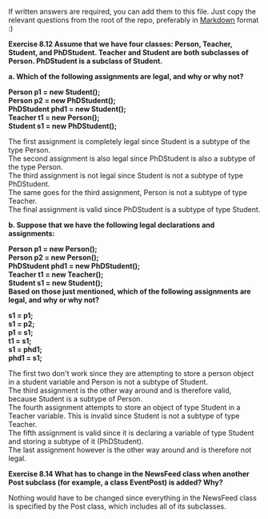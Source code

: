 If written answers are required, you can add them to this file. Just copy the relevant questions from the root of the repo, preferably in [Markdown](https://guides.github.com/features/mastering-markdown/) format :)

**Exercise 8.12 
Assume that we have four classes: Person, Teacher, Student, and PhDStudent. Teacher and Student are both subclasses of Person. PhDStudent is a subclass of Student.**

**a. Which of the following assignments are legal, and why or why not?**

**Person p1 = new Student();** <br />
**Person p2 = new PhDStudent();** <br />
**PhDStudent phd1 = new Student();** <br />
**Teacher t1 = new Person();** <br />
**Student s1 = new PhDStudent();** <br />

The first assignment is completely legal since Student is a subtype of the type Person. <br />
The second assignment is also legal since PhDStudent is also a subtype of the type Person. <br />
The third assignment is not legal since Student is not a subtype of type PhDStudent. <br />
The same goes for the third assignment, Person is not a subtype of type Teacher. <br />
The final assignment is valid since PhDStudent is a subtype of type Student. <br />

**b. Suppose that we have the following legal declarations and assignments:**

**Person p1 = new Person();** <br />
**Person p2 = new Person();** <br />
**PhDStudent phd1 = new PhDStudent();** <br />
**Teacher t1 = new Teacher();** <br />
**Student s1 = new Student();** <br />
**Based on those just mentioned, which of the following assignments are legal, and why or why not?** <br />

**s1 = p1;** <br />
**s1 = p2;** <br />
**p1 = s1;** <br />
**t1 = s1;** <br />
**s1 = phd1;** <br />
**phd1 = s1;** <br />

The first two don't work since they are attempting to store a person object in a student variable and Person is not a subtype of Student. <br />
The third assignment is the other way around and is therefore valid, because Student is a subtype of Person. <br /> 
The fourth assignment attempts to store an object of type Student in a Teacher variable. This is invalid since Student is not a subtype of type Teacher. <br />
The fifth assignment is valid since it is declaring a variable of type Student and storing a subtype of it (PhDStudent). <br />
The last assignment however is the other way around and is therefore not legal. <br />

**Exercise 8.14
What has to change in the NewsFeed class when another Post subclass (for example, a class EventPost) is added? Why?**

Nothing would have to be changed since everything in the NewsFeed class is specified by the Post class, which includes all of its subclasses. 
